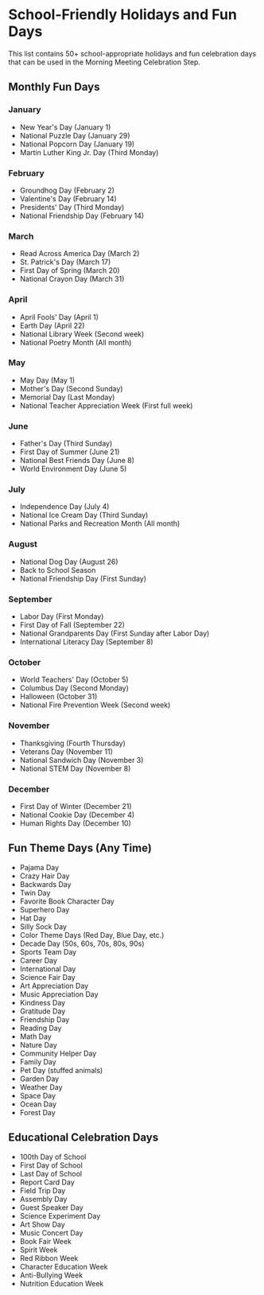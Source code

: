 # School-Friendly Holidays and Fun Days

This list contains 50+ school-appropriate holidays and fun celebration days that can be used in the Morning Meeting Celebration Step.

## Monthly Fun Days

### January
- New Year's Day (January 1)
- National Puzzle Day (January 29)
- National Popcorn Day (January 19)
- Martin Luther King Jr. Day (Third Monday)

### February
- Groundhog Day (February 2)
- Valentine's Day (February 14)
- Presidents' Day (Third Monday)
- National Friendship Day (February 14)

### March
- Read Across America Day (March 2)
- St. Patrick's Day (March 17)
- First Day of Spring (March 20)
- National Crayon Day (March 31)

### April
- April Fools' Day (April 1)
- Earth Day (April 22)
- National Library Week (Second week)
- National Poetry Month (All month)

### May
- May Day (May 1)
- Mother's Day (Second Sunday)
- Memorial Day (Last Monday)
- National Teacher Appreciation Week (First full week)

### June
- Father's Day (Third Sunday)
- First Day of Summer (June 21)
- National Best Friends Day (June 8)
- World Environment Day (June 5)

### July
- Independence Day (July 4)
- National Ice Cream Day (Third Sunday)
- National Parks and Recreation Month (All month)

### August
- National Dog Day (August 26)
- Back to School Season
- National Friendship Day (First Sunday)

### September
- Labor Day (First Monday)
- First Day of Fall (September 22)
- National Grandparents Day (First Sunday after Labor Day)
- International Literacy Day (September 8)

### October
- World Teachers' Day (October 5)
- Columbus Day (Second Monday)
- Halloween (October 31)
- National Fire Prevention Week (Second week)

### November
- Thanksgiving (Fourth Thursday)
- Veterans Day (November 11)
- National Sandwich Day (November 3)
- National STEM Day (November 8)

### December
- First Day of Winter (December 21)
- National Cookie Day (December 4)
- Human Rights Day (December 10)

## Fun Theme Days (Any Time)
- Pajama Day
- Crazy Hair Day
- Backwards Day
- Twin Day
- Favorite Book Character Day
- Superhero Day
- Hat Day
- Silly Sock Day
- Color Theme Days (Red Day, Blue Day, etc.)
- Decade Day (50s, 60s, 70s, 80s, 90s)
- Sports Team Day
- Career Day
- International Day
- Science Fair Day
- Art Appreciation Day
- Music Appreciation Day
- Kindness Day
- Gratitude Day
- Friendship Day
- Reading Day
- Math Day
- Nature Day
- Community Helper Day
- Family Day
- Pet Day (stuffed animals)
- Garden Day
- Weather Day
- Space Day
- Ocean Day
- Forest Day

## Educational Celebration Days
- 100th Day of School
- First Day of School
- Last Day of School
- Report Card Day
- Field Trip Day
- Assembly Day
- Guest Speaker Day
- Science Experiment Day
- Art Show Day
- Music Concert Day
- Book Fair Week
- Spirit Week
- Red Ribbon Week
- Character Education Week
- Anti-Bullying Week
- Nutrition Education Week
